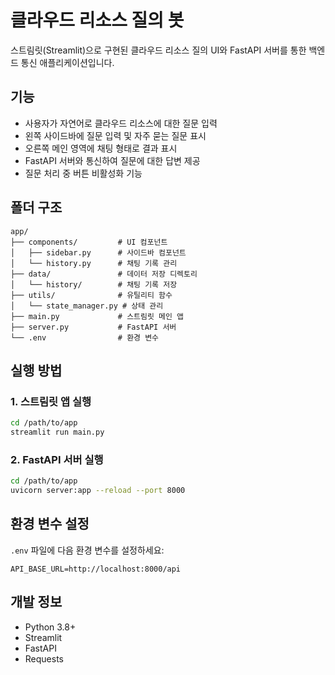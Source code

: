 # 클라우드 리소스 질의 봇

스트림릿(Streamlit)으로 구현된 클라우드 리소스 질의 UI와 FastAPI 서버를 통한 백엔드 통신 애플리케이션입니다.

## 기능

- 사용자가 자연어로 클라우드 리소스에 대한 질문 입력
- 왼쪽 사이드바에 질문 입력 및 자주 묻는 질문 표시
- 오른쪽 메인 영역에 채팅 형태로 결과 표시
- FastAPI 서버와 통신하여 질문에 대한 답변 제공
- 질문 처리 중 버튼 비활성화 기능

## 폴더 구조

```
app/
├── components/         # UI 컴포넌트
│   ├── sidebar.py      # 사이드바 컴포넌트
│   └── history.py      # 채팅 기록 관리
├── data/               # 데이터 저장 디렉토리
│   └── history/        # 채팅 기록 저장
├── utils/              # 유틸리티 함수
│   └── state_manager.py # 상태 관리
├── main.py             # 스트림릿 메인 앱
├── server.py           # FastAPI 서버
└── .env                # 환경 변수
```

## 실행 방법

### 1. 스트림릿 앱 실행

```bash
cd /path/to/app
streamlit run main.py
```

### 2. FastAPI 서버 실행

```bash
cd /path/to/app
uvicorn server:app --reload --port 8000
```

## 환경 변수 설정

`.env` 파일에 다음 환경 변수를 설정하세요:

```
API_BASE_URL=http://localhost:8000/api
```

## 개발 정보

- Python 3.8+
- Streamlit
- FastAPI
- Requests
